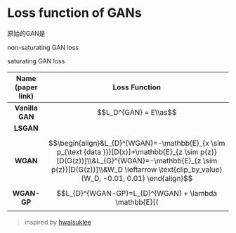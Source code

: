 # Loss function of GANs

原始的GAN是

non-saturating GAN loss



saturating GAN loss





| Name (paper link) |                        Loss Function                         |
| :---------------: | :----------------------------------------------------------: |
|  **Vanilla GAN**  |                    $$L_D^{GAN} = E\\as$$                     |
|     **LSGAN**     |                                                              |
|     **WGAN**      | $$\begin{align}&L_{D}^{WGAN}=-\mathbb{E}_{x \sim p_{\text {data }}}[D(x)]+\mathbb{E}_{z \sim p(z)}[D(G(z))]\\&L_{G}^{WGAN}=-\mathbb{E}_{z \sim p(z)}[D(G(z))]\\&W_D \leftarrow \text{clip_by_value}(W_D, -0.01, 0.01) \end{align}$$ |
|    **WGAN-GP**    | $$L_{D}^{WGAN-GP}=L_{D}^{WGAN} + \lambda \mathbb{E}[(|\nabla_xD(x)|-1)^2 ]\\L_{G}^{WGAN-GP}=L_{G}^{WGAN}$$ |
|                   |                                                              |

> inspired by [hwalsuklee](https://github.com/hwalsuklee/tensorflow-generative-model-collections)


